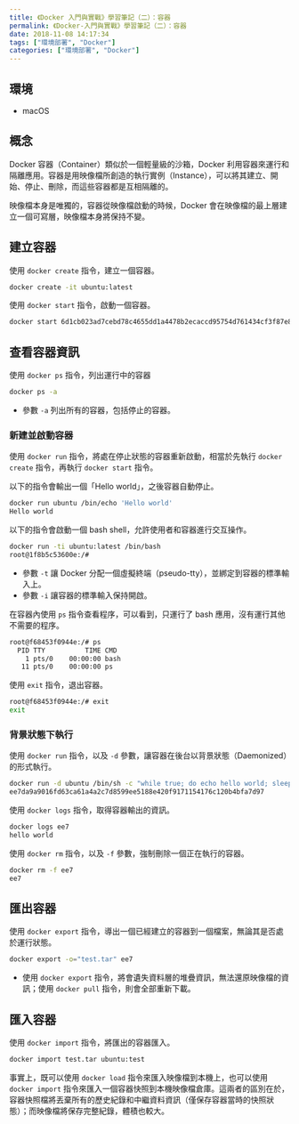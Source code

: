 ```yaml
---
title: 《Docker 入門與實戰》學習筆記（二）：容器
permalink: 《Docker-入門與實戰》學習筆記（二）：容器
date: 2018-11-08 14:17:34
tags: ["環境部署", "Docker"]
categories: ["環境部署", "Docker"]
---
```


## 環境

- macOS

## 概念

Docker 容器（Container）類似於一個輕量級的沙箱，Docker 利用容器來運行和隔離應用。容器是用映像檔所創造的執行實例（Instance），可以將其建立、開始、停止、刪除，而這些容器都是互相隔離的。

映像檔本身是唯獨的，容器從映像檔啟動的時候，Docker 會在映像檔的最上層建立一個可寫層，映像檔本身將保持不變。

## 建立容器

使用 `docker create` 指令，建立一個容器。

```BASH
docker create -it ubuntu:latest
```

使用 `docker start` 指令，啟動一個容器。

```BASH
docker start 6d1cb023ad7cebd78c4655dd1a4478b2ecaccd95754d761434cf3f87e8955c8e
```

## 查看容器資訊

使用 `docker ps` 指令，列出運行中的容器

```BASH
docker ps -a
```

- 參數 `-a` 列出所有的容器，包括停止的容器。

### 新建並啟動容器

使用 `docker run` 指令，將處在停止狀態的容器重新啟動，相當於先執行 `docker create` 指令，再執行 `docker start` 指令。

以下的指令會輸出一個「Hello world」，之後容器自動停止。

```BASH
docker run ubuntu /bin/echo 'Hello world'
Hello world
```

以下的指令會啟動一個 bash shell，允許使用者和容器進行交互操作。

```BASH
docker run -ti ubuntu:latest /bin/bash
root@1f8b5c53600e:/#
```

- 參數 `-t` 讓 Docker 分配一個虛擬終端（pseudo-tty），並綁定到容器的標準輸入上。
- 參數 `-i` 讓容器的標準輸入保持開啟。

在容器內使用 `ps` 指令查看程序，可以看到，只運行了 bash 應用，沒有運行其他不需要的程序。

```BASH
root@f68453f0944e:/# ps
  PID TTY          TIME CMD
    1 pts/0    00:00:00 bash
   11 pts/0    00:00:00 ps
```

使用 `exit` 指令，退出容器。

```BASH
root@f68453f0944e:/# exit
exit
```

### 背景狀態下執行

使用 `docker run` 指令，以及 `-d` 參數，讓容器在後台以背景狀態（Daemonized）的形式執行。

```BASH
docker run -d ubuntu /bin/sh -c "while true; do echo hello world; sleep 1; done"
ee7da9a9016fd63ca61a4a2c7d8599ee5188e420f9171154176c120b4bfa7d97
```

使用 `docker logs` 指令，取得容器輸出的資訊。

```BASH
docker logs ee7
hello world
```

使用 `docker rm` 指令，以及 `-f` 參數，強制刪除一個正在執行的容器。

```BASH
docker rm -f ee7
ee7
```

## 匯出容器

使用 `docker export` 指令，導出一個已經建立的容器到一個檔案，無論其是否處於運行狀態。

```BASH
docker export -o="test.tar" ee7
```

- 使用 `docker export` 指令，將會遺失資料層的堆疊資訊，無法還原映像檔的資訊；使用 `docker pull` 指令，則會全部重新下載。

## 匯入容器

使用 `docker import` 指令，將匯出的容器匯入。

```BASH
docker import test.tar ubuntu:test
```

事實上，既可以使用 `docker load` 指令來匯入映像檔到本機上，也可以使用 `docker import` 指令來匯入一個容器快照到本機映像檔倉庫。這兩者的區別在於，容器快照檔將丟棄所有的歷史紀錄和中繼資料資訊（僅保存容器當時的快照狀態）；而映像檔將保存完整紀錄，體積也較大。

